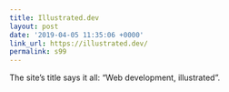 ```yaml
---
title: Illustrated.dev
layout: post
date: '2019-04-05 11:35:06 +0000'
link_url: https://illustrated.dev/
permalink: s99
---
```

The site’s title says it all: “Web development, illustrated”.
